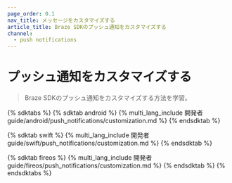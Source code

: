 ```yaml
---
page_order: 0.1
nav_title: メッセージをカスタマイズする
article_title: Braze SDKのプッシュ通知をカスタマイズする
channel:
  - push notifications
---
```


# プッシュ通知をカスタマイズする

> Braze SDKのプッシュ通知をカスタマイズする方法を学習。

{% sdktabs %}
{% sdktab android %}
{% multi_lang_include 開発者guide/android/push_notifications/customization.md %}
{% endsdktab %}

{% sdktab swift %}
{% multi_lang_include 開発者guide/swift/push_notifications/customization.md %}
{% endsdktab %}

{% sdktab fireos %}
{% multi_lang_include 開発者guide/fireos/push_notifications/customization.md %}
{% endsdktab %}
{% endsdktabs %}
